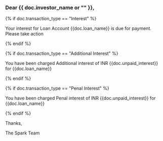 <h3>Dear {{ doc.investor_name or "" }},</h3>
{% if doc.transaction_type == "Interest" %}
<p>Your interest for Loan Account {{doc.loan_name}} is due for payment. Please take action<p>
{% endif %}

{% if doc.transaction_type == "Additional Interest" %}
<p>You have been charged Additional interest of INR {{doc.unpaid_interest}} for {{doc.loan_name}}<p>
{% endif %}

{% if doc.transaction_type == "Penal Interest" %}
<p>You have been charged Penal interest of INR {{doc.unpaid_interest}} for {{doc.loan_name}}<p>
{% endif %}

<p>Thanks,</p>
<p>The Spark Team	</p>
